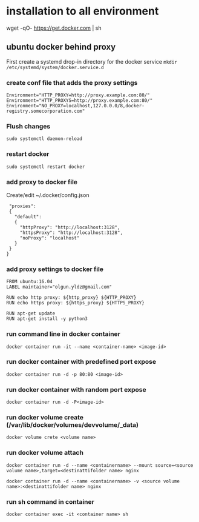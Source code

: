 # installation to all environment
wget -qO- https://get.docker.com | sh

## ubuntu docker behind proxy

First create a systemd drop-in directory for the docker service
``` mkdir /etc/systemd/system/docker.service.d ```

### create conf file that adds the proxy settings 

``` [Service]
Environment="HTTP_PROXY=http://proxy.example.com:80/" 
Environment="HTTP_PROXYS=http://proxy.example.com:80/" 
Environment="NO_PROXY=localhost,127.0.0.0/8,docker-registry.somecorporation.com"
```
### Flush changes

``` sudo systemctl daemon-reload ```

### restart docker

``` sudo systemctl restart docker ```


### add proxy to docker file

Create/edit ~/.docker/config.json

```{
 "proxies":
 {
   "default":
   {
     "httpProxy": "http://localhost:3128",
     "httpsProxy": "http://localhost:3128",
     "noProxy": "localhost"
   }
 }
}

```

### add proxy settings to docker file

```
FROM ubuntu:16.04
LABEL maintainer="olgun.yldz@gmail.com"

RUN echo http proxy: ${http_proxy} ${HTTP_PROXY}
RUN echo https proxy: ${https_proxy} ${HTTPS_PROXY}

RUN apt-get update
RUN apt-get install -y python3
```

### run command line in docker container

```
docker container run -it --name <container-name> <image-id>

```

### run docker container with predefined port expose

```
docker container run -d -p 80:80 <image-id>

```

### run docker container with random port expose

```
docker container run -d -P<image-id>

```


### run docker volume create (/var/lib/docker/volumes/devvolume/_data)

```
docker volume crete <volume name>

```

### run docker volume attach 

```
docker container run -d --name <containername> --mount source=<source volume name>,target=<destinattifolder name> nginx

docker container run -d --name <containername> -v <source volume name>:<destinattifolder name> nginx

```

### run sh command in container

```
docker container exec -it <container name> sh

```
